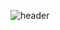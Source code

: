 ![header](https://capsule-render.vercel.app/api?text=Welcome%to&Chan's&GitHub&type=wave&color=auto&height=300&section=header&text=capsule%20render&fontSize=90)

